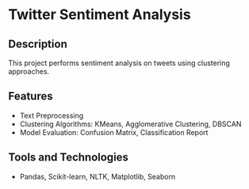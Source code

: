 # Twitter Sentiment Analysis

## Description
This project performs sentiment analysis on tweets using clustering approaches.

## Features
- Text Preprocessing
- Clustering Algorithms: KMeans, Agglomerative Clustering, DBSCAN
- Model Evaluation: Confusion Matrix, Classification Report
  
## Tools and Technologies
- Pandas, Scikit-learn, NLTK, Matplotlib, Seaborn
